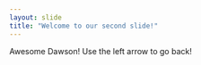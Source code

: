 ```yaml
---
layout: slide
title: "Welcome to our second slide!"
---
```

Awesome Dawson!
Use the left arrow to go back!

